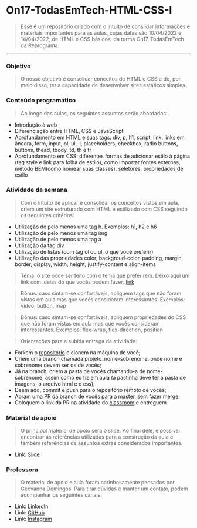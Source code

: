 # On17-TodasEmTech-HTML-CSS-I

> Esse é um repositório criado com o intuito de conslidar informações e materiais importantes para as aulas, cujas datas são 10/04/2022 e 14/04/2022, de HTML e CSS básicos, da turma On17-TodasEmTech da Reprograma.  

---

### Objetivo

> O nosso objetivo é consolidar conceitos de HTML e CSS e de, por meio disso, ter a capacidade de desenvolver sites estáticos simples.


### Conteúdo programático
> Ao longo das aulas, os seguintes assuntos serão abordados:
- Introdução à web
- Diferenciação entre HTML, CSS e JavaScript
- Aprofundamento em HTML e suas tags: div, p, h1, script, link, links em âncora, form, input, ol, ul, li, placeholders, checkbox, radio buttons, buttons, thead, tbody, td, th e tr
- Aprofundamento em CSS: diferentes formas de adicionar estilo à página (tag style e link para folha de estilo), como importar fontes externas, método BEM(como nomear suas classes), seletores, propriedades de estilo


### Atividade da semana

> Com o intuito de aplicar e consolidar os conceitos vistos em aula, criem um site estruturado com HTML e estilizado com CSS seguindo os seguintes critérios:
- Utilização de pelo menos uma tag h. Exemplos: h1, h2 e h6
- Utilização de pelo menos uma tag img
- Utilização de pelo menos uma tag a
- Utilização da tag div
- Utilização de listas (com tag ol ou ul, o que você preferir)
- Utilização das propriedades color, backgroud-color, padding, margin, border, display, width, height, justify-content e align-items
> Tema: o site pode ser feito com o tema que preferirem. Deixo aqui um link com ideias do que vocês podem fazer: [link](https://www.dio.me/articles/projetos-que-todoa-desenvolvedora-front-end-deveria-fazer) 

> Bônus: caso sintam-se confortáveis, apliquem tags que não foram vistas em aula mas que vocês consideram interessantes. Exemplos: video, button, map

> Bônus: caso sintam-se confortáveis, apliquem propriedades do CSS que não foram vistas em aula mas que vocês consideram interessantes. Exemplos: flex-wrap, flex-direction, position

> Orientações para a subida entrega da atividade:
- Forkem o [repositório](https://github.com/reprograma/On17-TodasEmTech-HTML-CSS-I) e clonem na máquina de você; 
- Criem uma branch chamada projeto_nome-sobrenome, onde nome e sobrenome devem ser os de vocês;
- Já na branch, criem a pasta de vocês chamando-a de nome-sobrenome, assim como eu fiz em aula (a pastinha deve ter a pasta de imagens, o arquivo html e o css);
- Deem add, commit e push para o repositório remoto de vocês; 
- Abram uma PR da branch de vocês para a master, sem fazer merge; 
- Coloquem o link da PR na atividade do [classroom](https://classroom.google.com/c/NDgwNzU0MDE0NTMz/a/NDk5NTE4MDQxOTQ3/details) e entreguem.
  
  
### Material de apoio
  
> O principal material de apoio será o slide. Ao final dele, é possível encontrar as referências utilizadas para a construção da aula e também referências de assuntos extras considerados importantes.
-  Link: [Slide](https://docs.google.com/presentation/d/1UMJJ4_Uh-Np8DO-uQNYdQG5oBhXR9YxT/edit?usp=sharing&ouid=111531702955710789607&rtpof=true&sd=true) 


### Professora
  
> O material de apoio e aula foram carinhosamente pensados por Geovanna Domingos. Para tirar dúvidas e manter um contato, podem acompanhar os seguintes canais:
-  Link: [LinkedIn](https://www.linkedin.com/in/geovanna-domingos-b31b79190)
-  Link: [GitHub](https://github.com/geovannaadomingos)
-  Link: [Instagram](https://www.instagram.com/geovannaadomingos/)
